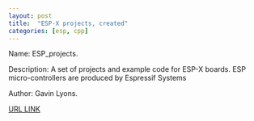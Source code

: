 ```yaml
---
layout: post
title:  "ESP-X projects, created"
categories: [esp, cpp]
---
```



Name: ESP_projects.

Description: A set of projects and example code for ESP-X boards.
ESP micro-controllers are produced by  Espressif Systems

Author: Gavin Lyons.



[URL LINK](https://github.com/gavinlyonsrepo/ESP_projects)
